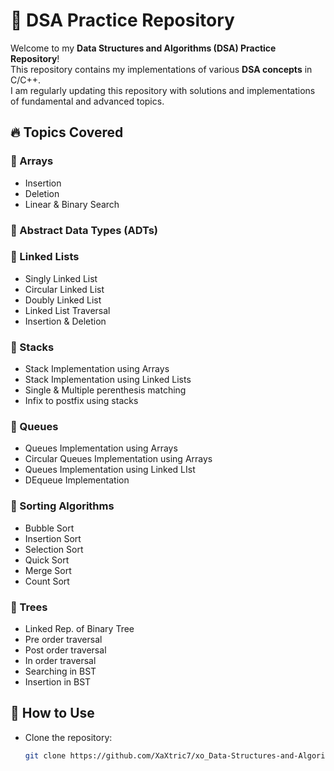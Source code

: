 # 🚀 DSA Practice Repository

Welcome to my **Data Structures and Algorithms (DSA) Practice Repository**!  
This repository contains my implementations of various **DSA concepts** in C/C++.  
I am regularly updating this repository with solutions and implementations of fundamental and advanced topics.

## 🔥 Topics Covered

### 📌 Arrays

- Insertion
- Deletion
- Linear & Binary Search

### 📌 Abstract Data Types (ADTs)

### 📌 Linked Lists

- Singly Linked List
- Circular Linked List
- Doubly Linked List
- Linked List Traversal
- Insertion & Deletion

### 📌 Stacks

- Stack Implementation using Arrays
- Stack Implementation using Linked Lists
- Single & Multiple perenthesis matching
- Infix to postfix using stacks

### 📌 Queues

- Queues Implementation using Arrays
- Circular Queues Implementation using Arrays
- Queues Implementation using Linked LIst
- DEqueue Implementation

### 📌 Sorting Algorithms

- Bubble Sort
- Insertion Sort
- Selection Sort
- Quick Sort
- Merge Sort
- Count Sort

### 📌 Trees

- Linked Rep. of Binary Tree
- Pre order traversal
- Post order traversal
- In order traversal
- Searching in BST
- Insertion in BST

## 📜 How to Use

- Clone the repository:
  ```sh
  git clone https://github.com/XaXtric7/xo_Data-Structures-and-Algorithms.git
  ```
